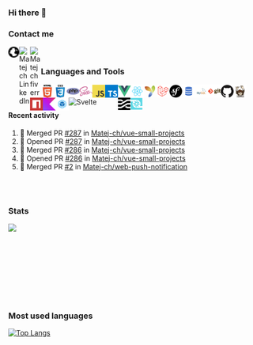 ### Hi there 👋




### Contact me
[<img align="left" alt="matej ch portfolio" width="22px" src="https://raw.githubusercontent.com/iconic/open-iconic/master/svg/globe.svg" />][website]
[<img align="left" alt="Matej ch  LinkedIn" width="22px" src="https://cdn.jsdelivr.net/npm/simple-icons@v7/icons/linkedin.svg" />][linkedin]
[<img align="left" alt="Matej ch fiverr" width="22px" src="https://cdn.jsdelivr.net/npm/simple-icons@v7/icons/fiverr.svg" />][fiverr]
<br />
### Languages and Tools

<img align="left" alt="HTML5" width="26px" src="https://raw.githubusercontent.com/github/explore/80688e429a7d4ef2fca1e82350fe8e3517d3494d/topics/html/html.png" /> 
<img align="left" alt="CSS3" width="26px" src="https://raw.githubusercontent.com/github/explore/80688e429a7d4ef2fca1e82350fe8e3517d3494d/topics/css/css.png" /> 
<img align="left" alt="Php" width="26px" src="https://raw.githubusercontent.com/github/explore/80688e429a7d4ef2fca1e82350fe8e3517d3494d/topics/php/php.png" /> 
<img align="left" alt="Sass" width="26px" src="https://raw.githubusercontent.com/github/explore/80688e429a7d4ef2fca1e82350fe8e3517d3494d/topics/sass/sass.png" /> 
<img align="left" alt="JavaScript" width="26px" src="https://raw.githubusercontent.com/github/explore/80688e429a7d4ef2fca1e82350fe8e3517d3494d/topics/javascript/javascript.png" /> 
<img align="left" alt="Typescript" width="26px" src="https://raw.githubusercontent.com/github/explore/80688e429a7d4ef2fca1e82350fe8e3517d3494d/topics/typescript/typescript.png" />
<img align="left" alt="Vue" width="26px" src="https://raw.githubusercontent.com/github/explore/80688e429a7d4ef2fca1e82350fe8e3517d3494d/topics/vue/vue.png" /> 
<img align="left" alt="React" width="26px" src="https://raw.githubusercontent.com/github/explore/80688e429a7d4ef2fca1e82350fe8e3517d3494d/topics/react/react.png" /> 
<img align="left" alt="Yii" width="26px" src="https://raw.githubusercontent.com/github/explore/80688e429a7d4ef2fca1e82350fe8e3517d3494d/topics/yii/yii.png" /> 
<img align="left" alt="Laravel" width="26px" src="https://raw.githubusercontent.com/github/explore/80688e429a7d4ef2fca1e82350fe8e3517d3494d/topics/laravel/laravel.png" /> 
<img align="left" alt="Symfony" width="26px" src="https://raw.githubusercontent.com/github/explore/80688e429a7d4ef2fca1e82350fe8e3517d3494d/topics/symfony/symfony.png" /> 
<img align="left" alt="SQL" width="26px" src="https://raw.githubusercontent.com/github/explore/80688e429a7d4ef2fca1e82350fe8e3517d3494d/topics/sql/sql.png" /> 
<img align="left" alt="MySQL" width="26px" src="https://raw.githubusercontent.com/github/explore/80688e429a7d4ef2fca1e82350fe8e3517d3494d/topics/mysql/mysql.png" /> 
<img align="left" alt="Git" width="26px" src="https://raw.githubusercontent.com/github/explore/80688e429a7d4ef2fca1e82350fe8e3517d3494d/topics/git/git.png" /> 
<img align="left" alt="GitHub" width="26px" src="https://raw.githubusercontent.com/github/explore/78df643247d429f6cc873026c0622819ad797942/topics/github/github.png" /> 
<img align="left" alt="Composer" width="26px" src="https://raw.githubusercontent.com/github/explore/78df643247d429f6cc873026c0622819ad797942/topics/composer/composer.png" /> 
<img align="left" alt="Npm" width="26px" src="https://raw.githubusercontent.com/github/explore/78df643247d429f6cc873026c0622819ad797942/topics/npm/npm.png" /> 
<img align="left" alt="Kotlin" width="26px" src="https://raw.githubusercontent.com/github/explore/78df643247d429f6cc873026c0622819ad797942/topics/kotlin/kotlin.png" /> 
<img align="left" alt="Webpack" width="26px" src="https://raw.githubusercontent.com/github/explore/80688e429a7d4ef2fca1e82350fe8e3517d3494d/topics/webpack/webpack.png" /> 

<img align="left" alt="Svelte" src="https://svelte.dev/svelte-logo-horizontal.svg" width="100px">
<img align="left" alt="hotwired/Stimulus" src="stimulus.svg?sanitize=true" width="25px">
<img align="left" alt="hotwired/Turbo" src="turbo.svg?sanitize=true" width="25px">


<br />
<br /> 

#### Recent activity

<!--START_SECTION:activity-->
1. 🎉 Merged PR [#287](https://github.com/Matej-ch/vue-small-projects/pull/287) in [Matej-ch/vue-small-projects](https://github.com/Matej-ch/vue-small-projects)
2. 💪 Opened PR [#287](https://github.com/Matej-ch/vue-small-projects/pull/287) in [Matej-ch/vue-small-projects](https://github.com/Matej-ch/vue-small-projects)
3. 🎉 Merged PR [#286](https://github.com/Matej-ch/vue-small-projects/pull/286) in [Matej-ch/vue-small-projects](https://github.com/Matej-ch/vue-small-projects)
4. 💪 Opened PR [#286](https://github.com/Matej-ch/vue-small-projects/pull/286) in [Matej-ch/vue-small-projects](https://github.com/Matej-ch/vue-small-projects)
5. 🎉 Merged PR [#2](https://github.com/Matej-ch/web-push-notification/pull/2) in [Matej-ch/web-push-notification](https://github.com/Matej-ch/web-push-notification)
<!--END_SECTION:activity-->

<br />
<br /> 

### Stats

<a href="https://github.com/anuraghazra/github-readme-stats">
  <img align="left" src="https://github-readme-stats-nine-gamma.vercel.app/api/?username=matej-ch&repo=github-readme-stats&show_icons=true&theme=vision-friendly-dark" />
</a>

<br />
<br />
<br />
<br />
<br />
<br />
<br />
<br />
<br />

### Most used languages

[![Top Langs](https://github-readme-stats-nine-gamma.vercel.app/api/top-langs/?username=matej-ch&layout=compact&theme=vision-friendly-dark)](https://github.com/matej-ch/github-readme-stats)

[linkedin]: https://www.linkedin.com/in/matejchalachan
[website]: https://www.matejchalachan.com/
[fiverr]: https://www.fiverr.com/matej_ch
